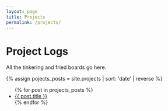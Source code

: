 ```yaml
---
layout: page
title: Projects
permalink: /projects/
---
```

# Project Logs
All the tinkering and fried boards go here.

{% assign pojects_posts = site.projects | sort: 'date' | reverse %}
<ul>
  {% for post in projects_posts %}
    <li><a href="{{ post.url }}">{{ post.title }}</a></li>
  {% endfor %}
</ul>

